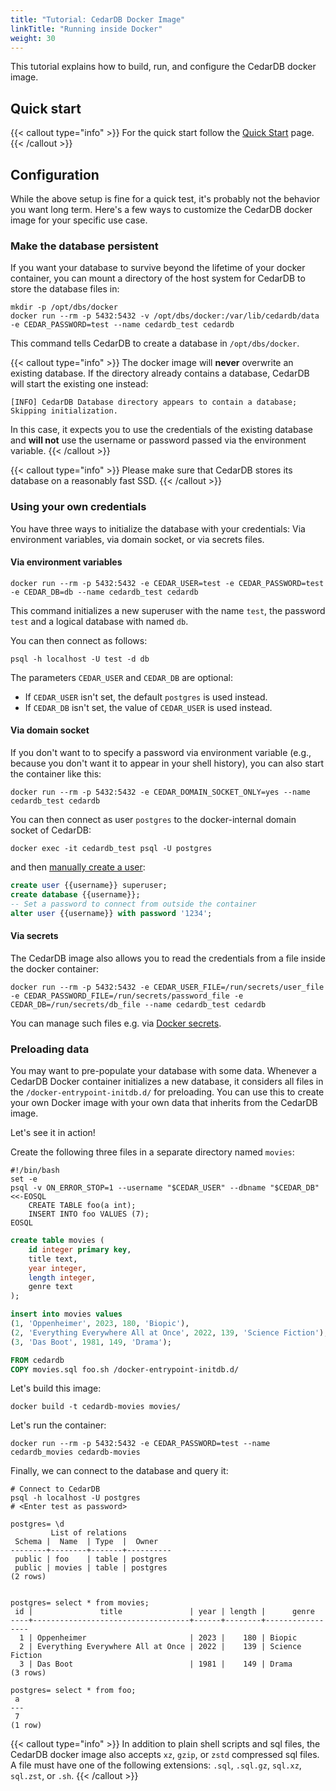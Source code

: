 ```yaml
---
title: "Tutorial: CedarDB Docker Image"
linkTitle: "Running inside Docker"
weight: 30
---
```


This tutorial explains how to build, run, and configure the CedarDB docker image.


## Quick start

{{< callout type="info" >}}
For the quick start follow the [Quick Start](/docs/getting_started/quickstart) page.
{{< /callout >}}

## Configuration

While the above setup is fine for a quick test, it's probably not the behavior you want long term.
Here's a few ways to customize the CedarDB docker image for your specific use case.

### Make the database persistent

If you want your database to survive beyond the lifetime of your docker container,
you can mount a directory of the host system for CedarDB to store the database files in:

```shell
mkdir -p /opt/dbs/docker
docker run --rm -p 5432:5432 -v /opt/dbs/docker:/var/lib/cedardb/data -e CEDAR_PASSWORD=test --name cedardb_test cedardb
```
This command tells CedarDB to create a database in `/opt/dbs/docker`.

{{< callout type="info" >}}
The docker image will **never** overwrite an existing database.
If the directory already contains a database, CedarDB will start the existing one instead:

`[INFO] CedarDB Database directory appears to contain a database; Skipping initialization.`

In this case, it expects you to use the credentials of the existing database
and **will not** use the username or password passed via the environment variable.
{{< /callout >}}


{{< callout type="info" >}}
Please make sure that CedarDB stores its database on a reasonably fast SSD.
{{< /callout >}}

### Using your own credentials
You have three ways to initialize the database with your credentials: Via environment variables, via domain socket, or via secrets files.

#### Via environment variables
```shell
docker run --rm -p 5432:5432 -e CEDAR_USER=test -e CEDAR_PASSWORD=test -e CEDAR_DB=db --name cedardb_test cedardb
```
This command initializes a new superuser with the name `test`, the password `test` and a logical database with named `db`.

You can then connect as follows:
```shell
psql -h localhost -U test -d db
```

The parameters `CEDAR_USER` and `CEDAR_DB` are optional:
- If `CEDAR_USER` isn't set, the default `postgres` is used instead.
- If `CEDAR_DB` isn't set, the value of `CEDAR_USER` is used instead.


#### Via domain socket

If you don't want to to specify a password via environment variable (e.g., because you don't want it to appear in your shell history), you can also start the container like this:
```shell
docker run --rm -p 5432:5432 -e CEDAR_DOMAIN_SOCKET_ONLY=yes --name cedardb_test cedardb
```
You can then connect as user `postgres` to the docker-internal domain socket of CedarDB:
```shell
docker exec -it cedardb_test psql -U postgres
```
and then [manually create a user](/docs/references/sqlreference/statements/createrole):
```sql
create user {{username}} superuser;
create database {{username}};
-- Set a password to connect from outside the container
alter user {{username}} with password '1234';
```

#### Via secrets

The CedarDB image also allows you to read the credentials from a file inside the docker container:
```shell
docker run --rm -p 5432:5432 -e CEDAR_USER_FILE=/run/secrets/user_file -e CEDAR_PASSWORD_FILE=/run/secrets/password_file -e CEDAR_DB=/run/secrets/db_file --name cedardb_test cedardb
```
You can manage such files e.g. via [Docker secrets](https://docs.docker.com/engine/swarm/secrets/).

### Preloading data

You may want to pre-populate your database with some data.
Whenever a CedarDB Docker container initializes a new database, it considers all files in the `/docker-entrypoint-initdb.d/` for preloading.
You can use this to create your own Docker image with your own data that inherits from the CedarDB image.

Let's see it in action!

Create the following three files in a separate directory named `movies`:

```shell {filename="movies/foo.sh"}
#!/bin/bash
set -e
psql -v ON_ERROR_STOP=1 --username "$CEDAR_USER" --dbname "$CEDAR_DB" <<-EOSQL
	CREATE TABLE foo(a int);
	INSERT INTO foo VALUES (7);
EOSQL
```

```sql {filename="movies/movies.sql"}
create table movies (
    id integer primary key,
    title text,
    year integer,
    length integer,
    genre text
);

insert into movies values
(1, 'Oppenheimer', 2023, 180, 'Biopic'),
(2, 'Everything Everywhere All at Once', 2022, 139, 'Science Fiction'),
(3, 'Das Boot', 1981, 149, 'Drama');
```

```Dockerfile {filename="movies/Dockerfile"}
FROM cedardb
COPY movies.sql foo.sh /docker-entrypoint-initdb.d/
```

Let's build this image:

```shell
docker build -t cedardb-movies movies/
```

Let's run the container:

```shell
docker run --rm -p 5432:5432 -e CEDAR_PASSWORD=test --name cedardb_movies cedardb-movies
```

Finally, we can connect to the database and query it:
```shell
# Connect to CedarDB
psql -h localhost -U postgres
# <Enter test as password>

postgres= \d
         List of relations
 Schema |  Name  | Type  |  Owner
--------+--------+-------+----------
 public | foo    | table | postgres
 public | movies | table | postgres
(2 rows)


postgres= select * from movies;
 id |               title               | year | length |      genre
----+-----------------------------------+------+--------+-----------------
  1 | Oppenheimer                       | 2023 |    180 | Biopic
  2 | Everything Everywhere All at Once | 2022 |    139 | Science Fiction
  3 | Das Boot                          | 1981 |    149 | Drama
(3 rows)

postgres= select * from foo;
 a
---
 7
(1 row)

```

{{< callout type="info" >}}
In addition to plain shell scripts and sql files, the CedarDB docker image also accepts `xz`, `gzip`, or `zstd` compressed sql files.
A file must have one of the following extensions: `.sql`, `.sql.gz`, `sql.xz`, `sql.zst`, or `.sh`.
{{< /callout >}}
